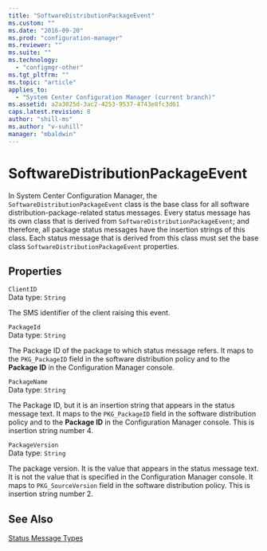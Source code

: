 ```yaml
---
title: "SoftwareDistributionPackageEvent"
ms.custom: ""
ms.date: "2016-09-20"
ms.prod: "configuration-manager"
ms.reviewer: ""
ms.suite: ""
ms.technology: 
  - "configmgr-other"
ms.tgt_pltfrm: ""
ms.topic: "article"
applies_to: 
  - "System Center Configuration Manager (current branch)"
ms.assetid: a2a3025d-3ac2-4253-9537-4743e8fc3d61
caps.latest.revision: 8
author: "shill-ms"
ms.author: "v-suhill"
manager: "mbaldwin"
---
```

# SoftwareDistributionPackageEvent
In System Center Configuration Manager, the `SoftwareDistributionPackageEvent` class is the base class for all software distribution-package-related status messages. Every status message has its own class that is derived from `SoftwareDistributionPackageEvent`; and therefore, all package status messages have the insertion strings of this class. Each status message that is derived from this class must set the base class `SoftwareDistributionPackageEvent` properties.  
  
## Properties  
 `ClientID`  
 Data type: `String`  
  
 The SMS identifier of the client raising this event.  
  
 `PackageId`  
 Data type: `String`  
  
 The Package ID of the package to which status message refers. It maps to the `PKG_PackageID` field in the software distribution policy and to the **Package ID** in the Configuration Manager console.  
  
 `PackageName`  
 Data type: `String`  
  
 The Package ID, but it is an insertion string that appears in the status message text. It maps to the `PKG_PackageID` field in the software distribution policy and to the **Package ID** in the Configuration Manager console. This is insertion string number 4.  
  
 `PackageVersion`  
 Data type: `String`  
  
 The package version. It is the value that appears in the status message text. It is not the value that is specified in the Configuration Manager console. It maps to `PKG_SourceVersion` field in the software distribution policy. This is insertion string number 2.  
  
## See Also  
 [Status Message Types](../../../../../develop/reference/core/servers/manage/status-message-types.md)